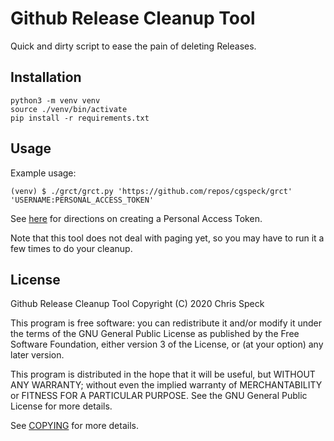 # Github Release Cleanup Tool

Quick and dirty script to ease the pain of deleting Releases.

## Installation

```
python3 -m venv venv
source ./venv/bin/activate
pip install -r requirements.txt
```

## Usage

Example usage:

```
(venv) $ ./grct/grct.py 'https://github.com/repos/cgspeck/grct' 'USERNAME:PERSONAL_ACCESS_TOKEN'
```

See [here](https://docs.github.com/en/github/authenticating-to-github/creating-a-personal-access-token) for directions on creating a Personal Access Token.

Note that this tool does not deal with paging yet, so you may have to run it a few times to do your cleanup.

## License

Github Release Cleanup Tool Copyright (C) 2020 Chris Speck

This program is free software: you can redistribute it and/or modify
it under the terms of the GNU General Public License as published by
the Free Software Foundation, either version 3 of the License, or
(at your option) any later version.

This program is distributed in the hope that it will be useful,
but WITHOUT ANY WARRANTY; without even the implied warranty of
MERCHANTABILITY or FITNESS FOR A PARTICULAR PURPOSE. See the
GNU General Public License for more details.

See [COPYING](./COPYING) for more details.

